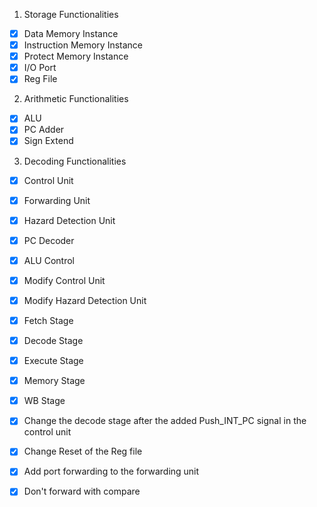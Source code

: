 1) Storage Functionalities
- [x] Data Memory Instance
- [x] Instruction Memory Instance
- [x] Protect Memory Instance
- [x] I/O Port
- [x] Reg File

2) Arithmetic Functionalities
- [x] ALU
- [x] PC Adder
- [x] Sign Extend

3) Decoding Functionalities
- [x] Control Unit
- [x] Forwarding Unit
- [x] Hazard Detection Unit
- [x] PC Decoder 
- [x] ALU Control

- [x] Modify Control Unit
- [x] Modify Hazard Detection Unit
- [x] Fetch Stage
- [x] Decode Stage
- [x] Execute Stage
- [x] Memory Stage
- [x] WB Stage
- [x] Change the decode stage after the added Push_INT_PC signal in the control unit
- [x] Change Reset of the Reg file
- [x] Add port forwarding to the forwarding unit
- [x] Don't forward with compare 
